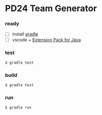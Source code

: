 # PD24 Team Generator 
### ready
- [ ] install [gradle](https://gradle.org/)
- [ ] vscode + [Extension Pack for Java](https://marketplace.visualstudio.com/items?itemName=vscjava.vscode-java-pack)

### test
``` bash
$ gradle test
```
### build
``` bash
$ gradle test
```
### run
``` bash
$ gradle run
```
